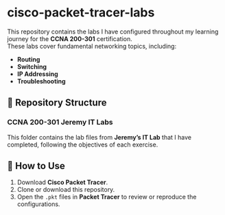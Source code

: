 # cisco-packet-tracer-labs

This repository contains the labs I have configured throughout my learning journey for the **CCNA 200-301** certification.  
These labs cover fundamental networking topics, including:  
- **Routing**  
- **Switching**  
- **IP Addressing**  
- **Troubleshooting**  

## 📂 Repository Structure  
### **CCNA 200-301 Jeremy IT Labs**  
This folder contains the lab files from **Jeremy’s IT Lab** that I have completed, following the objectives of each exercise.  

## 🚀 How to Use  
1. Download **Cisco Packet Tracer**.  
2. Clone or download this repository.  
3. Open the `.pkt` files in **Packet Tracer** to review or reproduce the configurations.  
